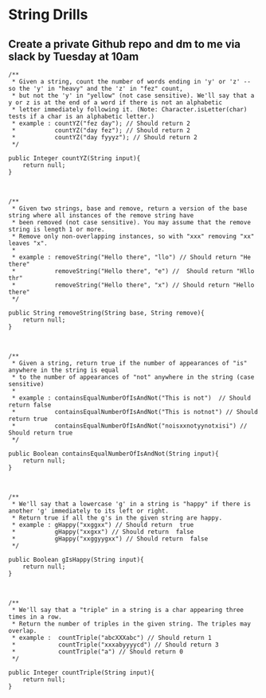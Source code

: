 # String Drills

## Create a private Github repo and dm to me via slack by Tuesday at 10am

    /**
     * Given a string, count the number of words ending in 'y' or 'z' -- so the 'y' in "heavy" and the 'z' in "fez" count,
     * but not the 'y' in "yellow" (not case sensitive). We'll say that a y or z is at the end of a word if there is not an alphabetic
     * letter immediately following it. (Note: Character.isLetter(char) tests if a char is an alphabetic letter.)
     * example : countYZ("fez day"); // Should return 2
     *           countYZ("day fez"); // Should return 2
     *           countYZ("day fyyyz"); // Should return 2
     */
     
    public Integer countYZ(String input){
        return null;
    }

<br>

    /**
     * Given two strings, base and remove, return a version of the base string where all instances of the remove string have
     * been removed (not case sensitive). You may assume that the remove string is length 1 or more.
     * Remove only non-overlapping instances, so with "xxx" removing "xx" leaves "x".
     *
     * example : removeString("Hello there", "llo") // Should return "He there"
     *           removeString("Hello there", "e") //  Should return "Hllo thr"
     *           removeString("Hello there", "x") // Should return "Hello there"
     */
     
    public String removeString(String base, String remove){
        return null;
    }



<br>


    /**
     * Given a string, return true if the number of appearances of "is" anywhere in the string is equal
     * to the number of appearances of "not" anywhere in the string (case sensitive)
     *
     * example : containsEqualNumberOfIsAndNot("This is not")  // Should return false
     *           containsEqualNumberOfIsAndNot("This is notnot") // Should return true
     *           containsEqualNumberOfIsAndNot("noisxxnotyynotxisi") // Should return true
     */
     
    public Boolean containsEqualNumberOfIsAndNot(String input){
        return null;
    }

<br>

    /**
     * We'll say that a lowercase 'g' in a string is "happy" if there is another 'g' immediately to its left or right.
     * Return true if all the g's in the given string are happy.
     * example : gHappy("xxggxx") // Should return  true
     *           gHappy("xxgxx") // Should return  false
     *           gHappy("xxggyygxx") // Should return  false
     */
     
    public Boolean gIsHappy(String input){
        return null;
    }
    

<br>

    /**
     * We'll say that a "triple" in a string is a char appearing three times in a row.
     * Return the number of triples in the given string. The triples may overlap.
     * example :  countTriple("abcXXXabc") // Should return 1
     *            countTriple("xxxabyyyycd") // Should return 3
     *            countTriple("a") // Should return 0
     */
     
    public Integer countTriple(String input){
        return null;
    }
